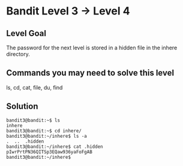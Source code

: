 # Bandit Level 3 → Level 4
## Level Goal
The password for the next level is stored in a hidden file in the inhere directory.

## Commands you may need to solve this level
ls, cd, cat, file, du, find
## Solution
```
bandit3@bandit:~$ ls 
inhere
bandit3@bandit:~$ cd inhere/
bandit3@bandit:~/inhere$ ls -a
.  ..  .hidden
bandit3@bandit:~/inhere$ cat .hidden 
pIwrPrtPN36QITSp3EQaw936yaFoFgAB
bandit3@bandit:~/inhere$
```
